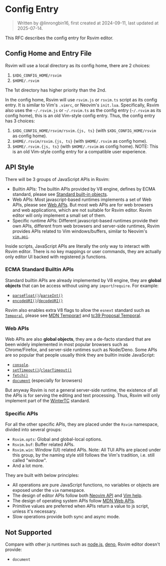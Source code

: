 # Config Entry

> Written by @linrongbin16, first created at 2024-09-11, last updated at 2025-07-14.

This RFC describes the config entry for Rsvim editor.

## Config Home and Entry File

Rsvim will use a local directory as its config home, there are 2 choices:

1. `$XDG_CONFIG_HOME/rsvim`
2. `$HOME/.rsvim`

The 1st directory has higher priority than the 2nd.

In the config home, Rsvim will use `rsvim.js` or `rsvim.ts` script as its config entry. It is similar to Vim's `.vimrc`, or Neovim's `init.lua`. Specifically, Rsvim also uses the `~/.rsvim.js` or `~/.rsvim.ts` as the config entry (`~/.rsvim` as its config home), this is an old Vim-style config entry. Thus, the config entry has 3 choices:

1. `$XDG_CONFIG_HOME/rsvim/rsvim.{js, ts}` (with `$XDG_CONFIG_HOME/rsvim` as config home).
2. `$HOME/.rsvim/rsvim.{js, ts}` (with `$HOME/.rsvim` as config home).
3. `$HOME/.rsvim.{js, ts}` (with `$HOME/.rsvim` as config home). NOTE: This is an old Vim-style config entry for a compatible user experience.

## API Style

There will be 3 groups of JavaScript APIs in Rsvim:

- Builtin APIs: The builtin APIs provided by V8 engine, defines by ECMA standard, please see [Standard built-in objects](https://developer.mozilla.org/en-US/docs/Web/JavaScript/Reference/Global_Objects).
- Web APIs: Most javascript-based runtimes implements a set of Web APIs, please see [Web APIs](https://developer.mozilla.org/en-US/docs/Web/API). But most web APIs are for web browsers and web applications, which are not suitable for Rsvim editor. Rsvim editor will only implement a small set of them.
- Specific runtime APIs: Different javascript-based runtimes provide their own APIs, different from web browsers and server-side runtimes, Rsvim provides APIs related to Vim windows/buffers, similar to Neovim's [`vim.api`](https://neovim.io/doc/user/api.html).

Inside scripts, JavaScript APIs are literally the only way to interact with Rsvim editor. There is no key mappings or user commands, they are actually only editor UI backed with registered js functions.

### ECMA Standard Builtin APIs

Standard builtin APIs are already implemented by V8 engine, they are **global objects** that can be access without using any `import`/`require`. For example:

- [`parseFloat()`](https://developer.mozilla.org/en-US/docs/Web/JavaScript/Reference/Global_Objects/parseFloat)/[`parseInt()`](https://developer.mozilla.org/en-US/docs/Web/JavaScript/Reference/Global_Objects/parseInt)
- [`encodeURI()`](https://developer.mozilla.org/en-US/docs/Web/JavaScript/Reference/Global_Objects/encodeURI)/[`decodeURI()`](https://developer.mozilla.org/en-US/docs/Web/JavaScript/Reference/Global_Objects/decodeURI)

Rsvim also enables extra V8 flags to allow the `esnext` standard such as [`Temporal`](https://developer.mozilla.org/en-US/docs/Web/JavaScript/Reference/Global_Objects/Temporal), please see [MDN Temporarl](https://developer.mozilla.org/en-US/docs/Web/JavaScript/Reference/Global_Objects/Temporal) and [tc39 Proposal Temporal](https://tc39.es/proposal-temporal/).

### Web APIs

Web APIs are also **global objects**, they are a de-facto standard that are been widely implemented in most popular browsers such as Chrome/Firefox, and server-side runtimes such as Node/Deno. Some APIs are so popular that people usually think they are builtin inside JavaScript:

- [`console`](https://developer.mozilla.org/en-US/docs/Web/API/console).
- [`setTimeout()`](https://developer.mozilla.org/en-US/docs/Web/API/Window/setTimeout)/[`clearTimeout()`](https://developer.mozilla.org/en-US/docs/Web/API/Window/clearTimeout)
- [`fetch()`](https://developer.mozilla.org/en-US/docs/Web/API/Window/fetch)
- [`document`](https://developer.mozilla.org/en-US/docs/Web/API/Window/document) (especially for browsers)

But anyway Rsvim is not a general server-side runtime, the existence of all the APIs is for serving the editing and text processing. Thus, Rsvim will only implement part of the [WinterTC](https://min-common-api.proposal.wintertc.org/) standard.

### Specific APIs

For all the other specific APIs, they are placed under the `Rsvim` namespace, divided into several groups:

- `Rsvim.opts`: Global and global-local options.
- `Rsvim.buf`: Buffer related APIs.
- `Rsvim.win`: Window (UI) related APIs. Note: All TUI APIs are placed under this group, by the naming style still follows the Vim's tradition, i.e. still called "window".
- And a lot more.

They are built with below principles:

- All operations are pure JavaScript functions, no variables or objects are exposed under the `vim` namespace.
- The design of editor APIs follow both [Neovim API](https://neovim.io/doc/user/api.html) and [Vim help](https://vimhelp.org/).
- The design of operating system APIs follow [MDN Web APIs](https://developer.mozilla.org/en-US/docs/Web/API).
- Primitive values are preferred when APIs return a value to js script, unless it's necessary.
- Slow operations provide both sync and async mode.

## Not Supported

Compare with other js runtimes such as [node.js](https://nodejs.org/), [deno](https://deno.com/), Rsvim editor doesn't provide:

- `document`
